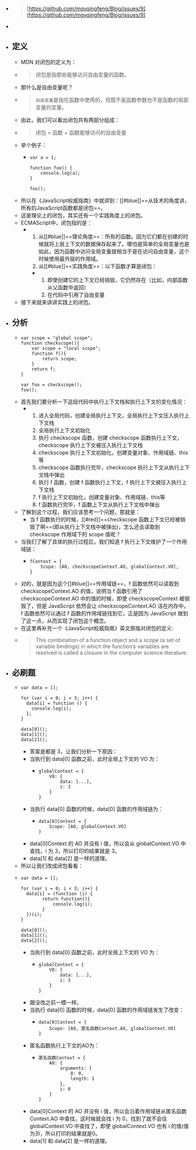 - > [https://github.com/mqyqingfeng/Blog/issues/9](https://github.com/mqyqingfeng/Blog/issues/9)
-
- ## 定义
	- MDN 对闭包的定义为：
	- > 闭包是指那些能够访问自由变量的函数。
	- 那什么是自由变量呢？
	- > `自由变量`是指在函数中使用的，但既不是函数参数也不是函数的局部变量的变量。
	- 由此，我们可以看出闭包共有两部分组成：
	- > 闭包 = 函数 + 函数能够访问的自由变量
	- 举个例子：
		- ```
		  var a = 1;
		  
		  function foo() {
		      console.log(a);
		  }
		  
		  foo();
		  ```
	- 所以在《JavaScript权威指南》中就讲到：[[#blue]]==从技术的角度讲，所有的JavaScript函数都是闭包==。
	- 这是理论上的闭包，其实还有一个实践角度上的闭包。
	- ECMAScript中，闭包指的是：
		- 1. 从[[#blue]]==理论角度==：所有的函数。因为它们都在创建的时候就将上层上下文的数据保存起来了。哪怕是简单的全局变量也是如此，因为函数中访问全局变量就相当于是在访问自由变量，这个时候使用最外层的作用域。
		  2. 从[[#blue]]==实践角度==：以下函数才算是闭包：
			- 1. 即使创建它的上下文已经销毁，它仍然存在（比如，内部函数从父函数中返回）
			  2. 在代码中引用了自由变量
	- 接下来就来讲讲实践上的闭包。
- ## 分析
	- ```
	  var scope = "global scope";
	  function checkscope(){
	      var scope = "local scope";
	      function f(){
	          return scope;
	      }
	      return f;
	  }
	  
	  var foo = checkscope();
	  foo();
	  ```
	- 首先我们要分析一下这段代码中执行上下文栈和执行上下文的变化情况：
		- 1. 进入全局代码，创建全局执行上下文，全局执行上下文压入执行上下文栈
		  2. 全局执行上下文初始化
		  3. 执行 checkscope 函数，创建 checkscope 函数执行上下文，checkscope 执行上下文被压入执行上下文栈
		  4. checkscope 执行上下文初始化，创建变量对象、作用域链、this等
		  5. checkscope 函数执行完毕，checkscope 执行上下文从执行上下文栈中弹出
		  6. 执行 f 函数，创建 f 函数执行上下文，f 执行上下文被压入执行上下文栈
		  7. f 执行上下文初始化，创建变量对象、作用域链、this等
		  8. f 函数执行完毕，f 函数上下文从执行上下文栈中弹出
	- 了解到这个过程，我们应该思考一个问题，那就是：
		- 当 f 函数执行的时候，[[#red]]==checkscope 函数上下文已经被销毁了啊==(即从执行上下文栈中被弹出)，怎么还会读取到 checkscope 作用域下的 scope 值呢？
	- 当我们了解了具体的执行过程后，我们知道 f 执行上下文维护了一个作用域链：
		- ```
		  fContext = {
		      Scope: [AO, checkscopeContext.AO, globalContext.VO],
		  }
		  ```
	- 对的，就是因为这个[[#blue]]==作用域链==，f 函数依然可以读取到 checkscopeContext.AO 的值，说明当 f 函数引用了 checkscopeContext.AO 中的值的时候，即使 checkscopeContext 被销毁了，但是 JavaScript 依然会让 checkscopeContext.AO 活在内存中，f 函数依然可以通过 f 函数的作用域链找到它，正是因为 JavaScript 做到了这一点，从而实现了闭包这个概念。
	- 在这里再补充一个《JavaScript权威指南》英文原版对闭包的定义:
	- > This combination of a function object and a scope (a set of variable bindings) in which the function’s variables are resolved is called a closure in the computer science literature.
- ## 必刷题
	- ```
	  var data = [];
	  
	  for (var i = 0; i < 3; i++) {
	    data[i] = function () {
	      console.log(i);
	    };
	  }
	  
	  data[0]();
	  data[1]();
	  data[2]();
	  ```
		- 答案是都是 3，让我们分析一下原因：
		- 当执行到 data[0] 函数之前，此时全局上下文的 VO 为：
			- ```
			  globalContext = {
			      VO: {
			          data: [...],
			          i: 3
			      }
			  }
			  ```
		- 当执行 data[0] 函数的时候，data[0] 函数的作用域链为：
			- ```
			  data[0]Context = {
			      Scope: [AO, globalContext.VO]
			  }
			  ```
		- data[0]Context 的 AO 并没有 i 值，所以会从 globalContext.VO 中查找，i 为 3，所以打印的结果就是 3。
		- data[1] 和 data[2] 是一样的道理。
	- 所以让我们改成闭包看看：
	- ```
	  var data = [];
	  
	  for (var i = 0; i < 3; i++) {
	    data[i] = (function (i) {
	          return function(){
	              console.log(i);
	          }
	    })(i);
	  }
	  
	  data[0]();
	  data[1]();
	  data[2]();
	  ```
		- 当执行到 data[0] 函数之前，此时全局上下文的 VO 为：
			- ```
			  globalContext = {
			      VO: {
			          data: [...],
			          i: 3
			      }
			  }
			  ```
		- 跟没改之前一模一样。
		- 当执行 data[0] 函数的时候，data[0] 函数的作用域链发生了改变：
			- ```
			  data[0]Context = {
			      Scope: [AO, 匿名函数Context.AO, globalContext.VO]
			  }
			  ```
		- 匿名函数执行上下文的AO为：
			- ```
			  匿名函数Context = {
			      AO: {
			          arguments: {
			              0: 0,
			              length: 1
			          },
			          i: 0
			      }
			  }
			  ```
		- data[0]Context 的 AO 并没有 i 值，所以会沿着作用域链从匿名函数 Context.AO 中查找，这时候就会找 i 为 0，找到了就不会往 globalContext.VO 中查找了，即使 globalContext.VO 也有 i 的值(值为3)，所以打印的结果就是0。
		- data[1] 和 data[2] 是一样的道理。